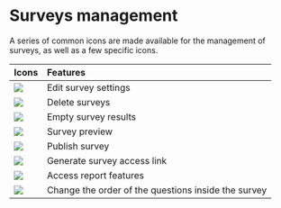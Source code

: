 # Surveys management

A series of common icons are made available for the management of surveys, as well as a few specific icons.

| Icons | Features |
| :--- | :--- |
| ![](../../.gitbook/assets/graphics297%20%283%29.png) | Edit survey settings |
| ![](../../.gitbook/assets/images229%20%283%29.png) | Delete surveys |
| ![](../../.gitbook/assets/graphics298%20%283%29.png) | Empty survey results |
| ![](../../.gitbook/assets/graphics299%20%283%29.png) | Survey preview |
| ![](../../.gitbook/assets/graphics300%20%283%29.png) | Publish survey |
| ![](../../.gitbook/assets/graphics301%20%283%29.png) | Generate survey access link |
| ![](../../.gitbook/assets/graphics302%20%283%29.png) | Access report features |
| ![](../../.gitbook/assets/images234%20%283%29.png) | Change the order of the questions inside the survey |

